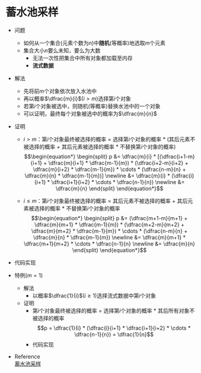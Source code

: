 # 蓄水池采样

* 问题
  * 如何从一个集合(元素个数为$n$)中**随机**(等概率)地选取$m$个元素
  * 集合大小$n$要么未知，要么为大数
    * 无法一次性把集合中所有对象都加载至内存
    * **流式数据**
* 解法
  * 先将前$m$个对象依次放入水池中
  * 再以概率$\dfrac{m}{i}$($i > m$)选择第$i$个对象
  * 若第$i$个对象被选中，则随机(等概率)替换水池中的一个对象
  * 可以证明，最终每个对象被选中的概率为$\dfrac{m}{n}$
* 证明
  * $i > m$：第$i$个对象最终被选择的概率 = 选择第$i$个对象的概率 * (其后元素不被选择的概率 + 其后元素被选择的概率 * 不替换第$i$个对象的概率)  
$$\begin{equation*} \begin{split} 
p &= \dfrac{m}{i} * [(\dfrac{i+1-m}{i+1} + \dfrac{m}{i+1} * \dfrac{m-1}{m}) * (\dfrac{i+2-m}{i+2} + \dfrac{m}{i+2} * \dfrac{m-1}{m}) * \cdots * (\dfrac{n-m}{n} + \dfrac{m}{n} * \dfrac{m-1}{m})] \newline
&= \dfrac{m}{i} * (\dfrac{i}{i+1} * \dfrac{i+1}{i+2} * \cdots * \dfrac{n-1}{n}) \newline
&= \dfrac{m}{n} 
\end{split} \end{equation*}$$
  
  * $i \leq m$：第$i$个对象最终被选择的概率 = 其后元素不被选择的概率 + 其后元素被选择的概率 * 不替换第$i$个对象的概率
$$\begin{equation*} \begin{split} 
p &= (\dfrac{m+1-m}{m+1} + \dfrac{m}{m+1} * \dfrac{m-1}{m}) * (\dfrac{m+2-m}{m+2} + \dfrac{m}{m+2} * \dfrac{m-1}{m}) * \cdots * (\dfrac{n-m}{n} + \dfrac{m}{n} * \dfrac{m-1}{m}) \newline
&= \dfrac{m}{m+1} * \dfrac{m+1}{m+2} * \cdots * \dfrac{n-1}{n} \newline
&= \dfrac{m}{n} 
\end{split} \end{equation*}$$

* 代码实现
* 特例($m=1$)
  * 解法
    * 以概率$\dfrac{1}{i}$($i \geq 1$)选择流式数据中第$i$个对象
  * 证明
    * 第$i$个对象最终被选择的概率 = 选择第$i$个对象的概率 * 其后所有对象不被选择的概率
    $$p = \dfrac{1}{i} * (\dfrac{i}{i+1} * \dfrac{i+1}{i+2} * \cdots * \dfrac{n-1}{n}) = \dfrac{1}{n}$$
    * 代码实现
* Reference  
[蓄水池采样](https://blog.csdn.net/huagong_adu/article/details/7619665?utm_medium=distribute.pc_relevant.none-task-blog-BlogCommendFromMachineLearnPai2-9.control&dist_request_id=&depth_1-utm_source=distribute.pc_relevant.none-task-blog-BlogCommendFromMachineLearnPai2-9.control)
